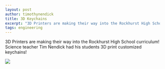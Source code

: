 ```yaml
---
layout: post
author: timothynendick
title: 3D Keychains
excerpt: "3D Printers are making their way into the Rockhurst High School curriculum"
tags: engineering
---
```


3D Printers are making their way into the Rockhurst High School curriculum! Science teacher Tim Nendick had his students 3D print customized keychains!


<div class="flex-wrapper">
  <img src="{{site.baseurl}}/img/20161018_124720.jpg">
</div>

